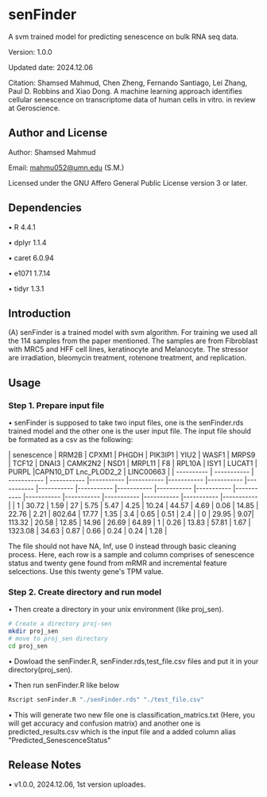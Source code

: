 # senFinder
A svm trained model for predicting senescence on bulk RNA seq data.

Version: 1.0.0

Updated date: 2024.12.06

Citation: Shamsed Mahmud, Chen Zheng, Fernando Santiago, Lei Zhang, Paul D. Robbins and Xiao Dong. A machine learning approach identifies cellular senescence on transcriptome data of human cells in vitro. in review at Geroscience.

#####
## Author and License

Author: Shamsed Mahmud

Email: mahmu052@umn.edu (S.M.)

Licensed under the GNU Affero General Public License version 3 or later.

#####
## Dependencies
• R 4.4.1

• dplyr 1.1.4

• caret 6.0.94

• e1071 1.7.14

• tidyr 1.3.1

#####
## Introduction

(A) senFinder is a trained model with svm algorithm. For training we used all the 114 samples from the paper mentioned. The samples are from Fibroblast with MRC5 and HFF cell lines, keratinocyte and Melanocyte. The stressor are irradiation, bleomycin treatment, rotenone treatment, and replication.  

#####
## Usage

### Step 1. Prepare input file

• senFinder is supposed to take two input files, one is the senFinder.rds trained model and the other one is the user input file. The input file should be formated as a csv as the following:

| senescence  | RRM2B | CPXM1 | PHGDH | PIK3IP1 | YIU2 | WASF1 | MRPS9 | TCF12 | DNAI3 | CAMK2N2 | NSD1 | MRPL11 | F8 | RPL10A | ISY1 | LUCAT1 | PURPL |CAPN10_DT Lnc_PLOD2_2 | LINC00663 |
| ---------- | ----------- | ----------- | ----------- |----------- |----------- |----------- |----------- |----------- |----------- |----------- |----------- |----------- |----------- |----------- |----------- |----------- |----------- |----------- |----------- |----------- |
| 1	| 30.72 | 1.59 | 27 | 5.75 | 5.47 | 4.25 | 10.24 | 44.57 | 4.69 | 0.06 | 14.85 | 22.76 | 2.21 | 802.64 | 17.77 | 1.35 | 3.4 | 0.65 | 0.51 | 2.4 |
| 0 | 29.95 | 9.07| 113.32 | 20.58 | 12.85 | 14.96 | 26.69 | 64.89 | 1 | 0.26 | 13.83 | 57.81 | 1.67 | 1323.08 | 34.63 | 0.87 | 0.66 | 0.24 | 0.24 | 1.28 |

The file should not have NA, Inf, use 0 instead through basic cleaning process. Here, each row is a sample and column comprises of  senescence status and twenty  gene found from mRMR and incremental feature selcections. Use this twenty gene's TPM value.

### Step 2. Create directory and run model 
• Then create a directory in your unix environment (like proj_sen).
```Bash
# Create a directory proj-sen
mkdir proj_sen 
# move to proj_sen directory
cd proj_sen
```
• Dowload the senFinder.R, senFinder.rds,test_file.csv files and put it in your directory(proj_sen).

• Then run senFinder.R like below
```Bash
Rscript senFinder.R "./senFinder.rds" "./test_file.csv"
```
• This will generate two new file one is classification_matrics.txt (Here, you will get accuracy and confusion matrix) and another one is predicted_results.csv which is the input file and a added column alias "Predicted_SenescenceStatus"

#####
## Release Notes

• v1.0.0, 2024.12.06, 1st version uploades.





